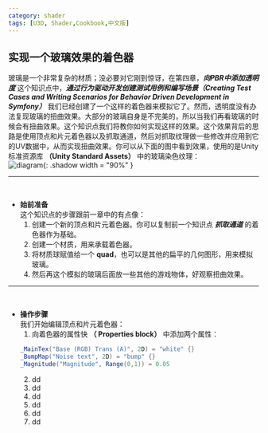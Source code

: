```yaml
---
category: shader
tags: [U3D, Shader,Cookbook,中文版]
---
```


## 实现一个玻璃效果的着色器   
玻璃是一个非常复杂的材质；没必要对它刚到惊讶，在第四章，***向PBR中添加透明度*** 这个知识点中，***通过行为驱动开发创建测试用例和编写场景（Creating Test Cases and Writing Scenarios for Behavior Driven Development in Symfony）*** 我们已经创建了一个这样的着色器来模拟它了。然而，透明度没有办法复现玻璃的扭曲效果。大部分的玻璃自身是不完美的，所以当我们再看玻璃的时候会有扭曲效果。这个知识点我们将教你如何实现这样的效果。这个效果背后的思路是使用顶点和片元着色器以及抓取通道，然后对抓取纹理做一些修改并应用到它的UV数据中，从而实现扭曲效果。你可以从下面的图中看到效果，使用的是Unity标准资源库 **（Unity Standard Assets）** 中的玻璃染色纹理：   
![diagram](https://linkliu.github.io/game-tech-post/assets/img/shader_book/diagram70.png){:  .shadow width = "90%" }   

***   
<br>


- **始前准备**   
  这个知识点的步骤跟前一章中的有点像：
  1. 创建一个新的顶点和片元着色器。你可以复制前一个知识点 ***抓取通道*** 的着色器作为基础。
  2. 创建一个材质，用来承载着色器。
  3. 将材质球赋值给一个 **quad**，也可以是其他的扁平的几何图形，用来模拟玻璃。
  4. 然后再这个模拟的玻璃后面放一些其他的游戏物体，好观察扭曲效果。   

*** 
<br>

- **操作步骤**   
  我们开始编辑顶点和片元着色器：   
  1. 向着色器的属性快 **（ Properties block）** 中添加两个属性：
  ``` c#
  _MainTex("Base (RGB) Trans (A)", 2D) = "white" {}
  _BumpMap("Noise text", 2D) = "bump" {}
  _Magnitude("Magnitude", Range(0,1)) = 0.05
  ```
  2. dd
  3. dd
  4. dd
  5. dd
  6. dd
  7. dd


